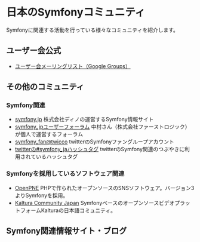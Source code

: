 日本のSymfonyコミュニティ
=========================

Symfonyに関連する活動を行っている様々なコミュニティを紹介します。


ユーザー会公式
--------------

- [ユーザー会メーリングリスト（Google Groups）](http://groups.google.com/group/symfony-users-ja)


その他のコミュニティ
--------------------

### Symfony関連

- [symfony.jp](http://symfony.jp/)
  株式会社ディノの運営するSymfony情報サイト
- [symfony_jpユーザーフォーラム](http://symfony-jp.com/f/index.php)
  中村さん（株式会社ファーストロジック）が個人で運営するフォーラム
- [symfony_fan@twicco](http://twitter.com/symfony_fan)
  twitterのSymfonyファングループアカウント
- [twitterの#symfony_jaハッシュタグ](http://twitter.com/#search?q=%23symfony_ja)
  twitterのSymfony関連のつぶやきに利用されているハッシュタグ

### Symfonyを採用しているソフトウェア関連

- [OpenPNE](http://www.openpne.jp/)
  PHPで作られたオープンソースのSNSソフトウェア。バージョン3よりSymfonyを採用。
- [Kaltura Community Japan](http://groups.google.com/group/kaltura-community-japan/)
  SymfonyベースのオープンソースビデオプラットフォームKalturaの日本語コミュニティ。



Symfony関連情報サイト・ブログ
-----------------------------




